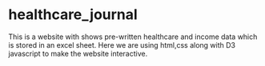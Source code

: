 # healthcare_journal
This is a website with shows pre-written healthcare and income data which is stored in an excel sheet.
Here we are using html,css along with D3 javascript to make the website interactive.
